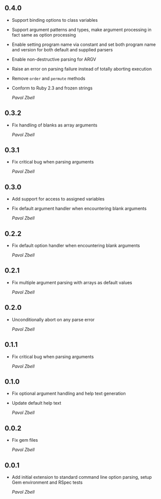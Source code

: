 ## 0.4.0

*   Support binding options to class variables

*   Support argument patterns and types, make argument processing in fact same as option processing 

*   Enable setting program name via constant and set both program name and version for both default and supplied parsers

*   Enable non-destructive parsing for ARGV

*   Raise an error on parsing failure instead of totally aborting execution 

*   Remove `order` and `permute` methods

*   Conform to Ruby 2.3 and frozen strings 

    *Pavol Zbell*

## 0.3.2

*   Fix handling of blanks as array arguments 

    *Pavol Zbell*

## 0.3.1

*   Fix critical bug when parsing arguments 

    *Pavol Zbell*

## 0.3.0

*   Add support for access to assigned variables

*   Fix default argument handler when encountering blank arguments 

    *Pavol Zbell*

## 0.2.2

*   Fix default option handler when encountering blank arguments 

    *Pavol Zbell*

## 0.2.1

*   Fix multiple argument parsing with arrays as default values

    *Pavol Zbell*

## 0.2.0

*   Unconditionally abort on any parse error

    *Pavol Zbell*

## 0.1.1

*   Fix critical bug when parsing arguments

    *Pavol Zbell*

## 0.1.0

*   Fix optional argument handling and help text generation

*   Update default help text 

    *Pavol Zbell*

## 0.0.2

*   Fix gem files 

    *Pavol Zbell*

## 0.0.1

*   Add initial extension to standard command line option parsing, setup Gem environment and RSpec tests 

    *Pavol Zbell*

